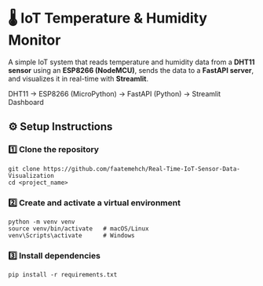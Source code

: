 # 🌡️ IoT Temperature & Humidity Monitor

A simple IoT system that reads temperature and humidity data from a **DHT11 sensor** using an **ESP8266 (NodeMCU)**, sends the data to a **FastAPI server**, and visualizes it in real-time with **Streamlit**.

DHT11 → ESP8266 (MicroPython) → FastAPI (Python) → Streamlit Dashboard

## ⚙️ Setup Instructions

### 1️⃣ Clone the repository
    git clone https://github.com/faatemehch/Real-Time-IoT-Sensor-Data-Visualization
    cd <project_name>

### 2️⃣ Create and activate a virtual environment
    python -m venv venv
    source venv/bin/activate   # macOS/Linux
    venv\Scripts\activate      # Windows

### 3️⃣ Install dependencies
    pip install -r requirements.txt
